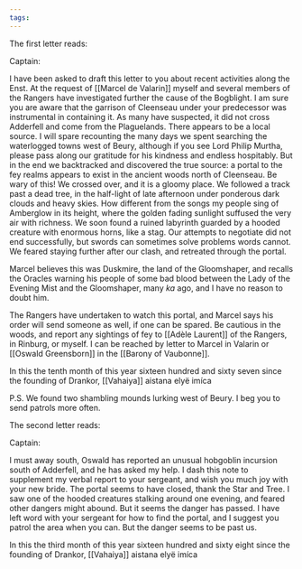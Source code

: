 ```yaml
---
tags: 
---
```


The first letter reads:

Captain:

I have been asked to draft this letter to you about recent activities along the Enst. At the request of [[Marcel de Valarin]] myself and several members of the Rangers have investigated further the cause of the Bogblight. I am sure you are aware that the garrison of Cleenseau under your predecessor was instrumental in containing it. As many have suspected, it did not cross Adderfell and come from the Plaguelands. There appears to be a local source. I will spare recounting the many days we spent searching the waterlogged towns west of Beury, although if you see Lord Philip Murtha, please pass along our gratitude for his kindness and endless hospitably. But in the end we backtracked and discovered the true source: a portal to the fey realms appears to exist in the ancient woods north of Cleenseau. Be wary of this! We crossed over, and it is a gloomy place. We followed a track past a dead tree, in the half-light of late afternoon under ponderous dark clouds and heavy skies. How different from the songs my people sing of Amberglow in its height, where the golden fading sunlight suffused the very air with richness. We soon found a ruined labyrinth guarded by a hooded creature with enormous horns, like a stag. Our attempts to negotiate did not end successfully, but swords can sometimes solve problems words cannot. We feared staying further after our clash, and retreated through the portal. 

Marcel believes this was Duskmire, the land of the Gloomshaper, and recalls the Oracles warning his people of some bad blood between the Lady of the Evening Mist and the Gloomshaper, many *ka* ago, and I have no reason to doubt him. 

The Rangers have undertaken to watch this portal, and Marcel says his order will send someone as well, if one can be spared. Be cautious in the woods, and report any sightings of fey to [[Adèle Laurent]] of the Rangers, in Rinburg, or myself. I can be reached by letter to Marcel in Valarin or [[Oswald Greensborn]] in the [[Barony of Vaubonne]]. 

In this the tenth month of this year sixteen hundred and sixty seven since the founding of Drankor,
[[Vahaiya]]
aistana elyë imíca

P.S. We found two shambling mounds lurking west of Beury. I beg you to send patrols more often.

The second letter reads:

Captain:

I must away south, Oswald has reported an unusual hobgoblin incursion south of Adderfell, and he has asked my help. I dash this note to supplement my verbal report to your sergeant, and wish you much joy with your new bride. The portal seems to have closed, thank the Star and Tree. I saw one of the hooded creatures stalking around one evening, and feared other dangers might abound. But it seems the danger has passed. I have left word with your sergeant for how to find the portal, and I suggest you patrol the area when you can.  But the danger seems to be past us.

In this the third month of this year sixteen hundred and sixty eight since the founding of Drankor,
[[Vahaiya]]
aistana elyë imíca